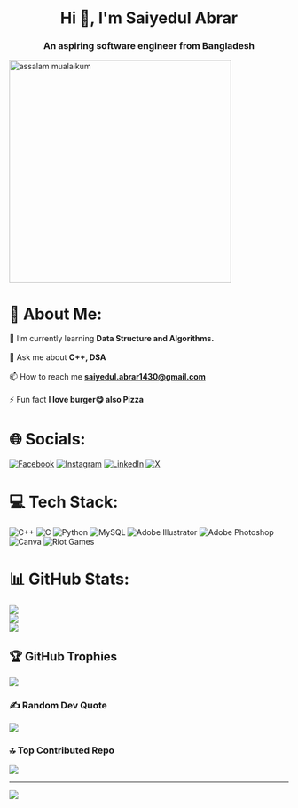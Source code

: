 <p>
<h1 align="center">Hi 👋, I'm Saiyedul Abrar</h1>
<h3 align="center">An aspiring software engineer from Bangladesh</h3>
</p>
<p>
<img align="center" alt="assalam mualaikum" width="400" src="https://github.com/AlgoAbrar/AlgoAbrar/blob/main/Assalam%20Mualaikum.gif">

</p>

# 💫 About Me:
 🌱 I’m currently learning **Data Structure and Algorithms.**<br><br> 💬 Ask me about **C++, DSA**<br><br> 📫 How to reach me **saiyedul.abrar1430@gmail.com**<br><br> ⚡ Fun fact **I love burger😋 also Pizza**


# 🌐 Socials:
[![Facebook](https://img.shields.io/badge/Facebook-%231877F2.svg?logo=Facebook&logoColor=white)](https://facebook.com/AbrarRhyme) [![Instagram](https://img.shields.io/badge/Instagram-%23E4405F.svg?logo=Instagram&logoColor=white)](https://instagram.com/algoabrar) [![LinkedIn](https://img.shields.io/badge/LinkedIn-%230077B5.svg?logo=linkedin&logoColor=white)](https://linkedin.com/in/saiyedulabrar) [![X](https://img.shields.io/badge/X-black.svg?logo=X&logoColor=white)](https://x.com/SimpleAbrar) 

# 💻 Tech Stack:
![C++](https://img.shields.io/badge/c++-%2300599C.svg?style=flat-square&logo=c%2B%2B&logoColor=white) ![C](https://img.shields.io/badge/c-%2300599C.svg?style=flat-square&logo=c&logoColor=white) ![Python](https://img.shields.io/badge/python-3670A0?style=flat-square&logo=python&logoColor=ffdd54) ![MySQL](https://img.shields.io/badge/mysql-4479A1.svg?style=flat-square&logo=mysql&logoColor=white) ![Adobe Illustrator](https://img.shields.io/badge/adobe%20illustrator-%23FF9A00.svg?style=flat-square&logo=adobe%20illustrator&logoColor=white) ![Adobe Photoshop](https://img.shields.io/badge/adobe%20photoshop-%2331A8FF.svg?style=flat-square&logo=adobe%20photoshop&logoColor=white) ![Canva](https://img.shields.io/badge/Canva-%2300C4CC.svg?style=flat-square&logo=Canva&logoColor=white) ![Riot Games](https://img.shields.io/badge/riotgames-D32936.svg?style=flat-square&logo=riotgames&logoColor=white)
# 📊 GitHub Stats:
![](https://github-readme-stats.vercel.app/api?username=AlgoAbrar&theme=gotham&hide_border=false&include_all_commits=true&count_private=false)<br/>
![](https://github-readme-streak-stats.herokuapp.com/?user=AlgoAbrar&theme=gotham&hide_border=false)<br/>
![](https://github-readme-stats.vercel.app/api/top-langs/?username=AlgoAbrar&theme=gotham&hide_border=false&include_all_commits=true&count_private=false&layout=compact)

## 🏆 GitHub Trophies
![](https://github-profile-trophy.vercel.app/?username=AlgoAbrar&theme=radical&no-frame=false&no-bg=true&margin-w=4)

### ✍️ Random Dev Quote
![](https://quotes-github-readme.vercel.app/api?type=horizontal&theme=merko)

### 🔝 Top Contributed Repo
![](https://github-contributor-stats.vercel.app/api?username=AlgoAbrar&limit=5&theme=gruvbox&combine_all_yearly_contributions=true)

---
[![](https://visitcount.itsvg.in/api?id=AlgoAbrar&icon=0&color=8)](https://visitcount.itsvg.in)
